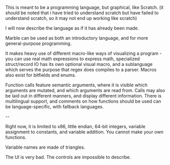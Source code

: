 This is meant to be a programming language, but graphical, like Scratch.
(it should be noted that i have tried to understand scratch but have failed to understand scratch, so it may not end up working like scratch)

I will now describe the language as if it has already been made.

Marble can be used as both an introductory language, and for more general-purpose programming.

It makes heavy use of different macro-like ways of visualizing a program - you can use real math expressions to express math, specialized struct/record IO has its own optional visual macro, and a sublanguage which serves the purpose that regex does compiles to a parser.  Macros also exist for bitfields and enums.

Function calls feature semantic arguments, where it is visible which arguments are mutated, and which arguments are read from.  Calls may also be laid out in different manners, and display different information.  There is multilingual support, and comments on how functions should be used can be language-specific, with fallback languages.

--

Right now, it is limited to x86, little endian, 64-bit integers, variable assignment to constants, and variable addition.  You cannot make your own functions.

Variable names are made of triangles.

The UI is very bad.  The controls are impossible to describe.
